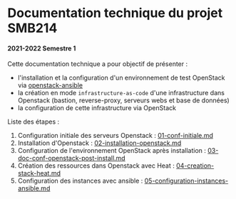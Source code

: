# Documentation technique du projet SMB214
#### 2021-2022 Semestre 1

Cette documentation technique a pour objectif de présenter :
- l'installation et la configuration d'un environnement de test OpenStack via [openstack-ansible](https://docs.openstack.org/openstack-ansible/latest)
- la création en mode `infrastructure-as-code` d'une infrastructure dans Openstack (bastion, reverse-proxy, serveurs webs et base de données)
- la configuration de cette infrastructure via OpenStack

Liste des étapes :
1. Configuration initiale des serveurs Openstack : [01-conf-initiale.md](./01-conf-initiale.md)
2. Installation d'Openstack : [02-installation-openstack.md](./02-installation-openstack.md)
3. Configuration de l'environnement OpenStack après installation : [03-doc-conf-openstack-post-install.md](./03-doc-conf-openstack-post-install.md)
4. Création des ressources dans Openstack avec Heat : [04-creation-stack-heat.md](./04-creation-stack-heat.md)
5. Configuration des instances avec ansible : [05-configuration-instances-ansible.md](./05-configuration-instances-ansible.md)
